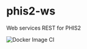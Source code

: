 # phis2-ws
Web services REST for PHIS2

![Docker Image CI](https://github.com/ASA-OS-contrib1/opensilex-phis-docker-ci/workflows/Docker%20Image%20CI/badge.svg)
